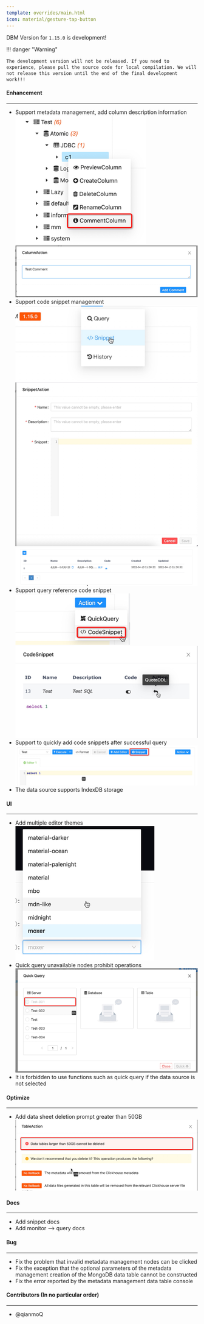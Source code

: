 ```yaml
---
template: overrides/main.html
icon: material/gesture-tap-button
---
```


DBM Version for `1.15.0` is development!

!!! danger "Warning"

    The development version will not be released. If you need to experience, please pull the source code for local compilation. We will not release this version until the end of the final development work!!!

#### Enhancement

---

- Support metadata management, add column description information <br />
![img.png](../../assets/images/versions/1.15.0/img.png)
![img_1.png](../../assets/images/versions/1.15.0/img_1.png)
- Support code snippet management <br />
![img.png](../../assets/images/versions/1.15.0/img_2.png) <br />
![img_1.png](../../assets/images/versions/1.15.0/img_3.png)<br />
![img_1.png](../../assets/images/versions/1.15.0/img_4.png)<br />
- Support query reference code snippet <br />
![img.png](../../assets/images/versions/1.15.0/img_6.png)<br />
![img_1.png](../../assets/images/versions/1.15.0/img_7.png)<br />
- Support to quickly add code snippets after successful query <br />
![img.png](../../assets/images/versions/1.15.0/img_8.png)<br />
- The data source supports IndexDB storage

#### UI

---

- Add multiple editor themes <br />
![multiple editor themes](../../assets/images/versions/1.15.0/themes.png) <br />
- Quick query unavailable nodes prohibit operations <br />
![img.png](../../assets/images/versions/1.15.0/img_5.png) <br />
- It is forbidden to use functions such as quick query if the data source is not selected

#### Optimize

----

- Add data sheet deletion prompt greater than 50GB <br />
![img.png](../../assets/images/versions/1.15.0/img_9.png)

#### Docs

---

- Add snippet docs
- Add monitor --> query docs

#### Bug

---

- Fix the problem that invalid metadata management nodes can be clicked
- Fix the exception that the optional parameters of the metadata management creation of the MongoDB data table cannot be constructed
- Fix the error reported by the metadata management data table console

#### Contributors (In no particular order)

---

- @qianmoQ
